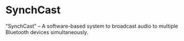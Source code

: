 # SynchCast
 “SynchCast” – A software-based system to broadcast audio to multiple Bluetooth devices simultaneously.
